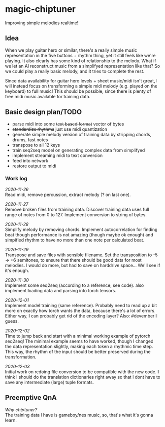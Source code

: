 # magic-chiptuner
Improving simple melodies realtime!

## Idea
When we play guitar hero or similar, there's a really simple music representation
in the five buttons + rhythm thing, yet it still feels like we're playing.
It also clearly has some kind of relationship to the melody. What if we let an
AI reconstruct music from a simplifyed representation like that? So we could
play a really basic melody, and it tries to complete the rest.

Since data availability for guitar hero levels + sheet music/midi isn't great,
I will instead focus on transforming a simple midi melody (e.g. played on the 
keyboard) to full music! This should be possible, since there is plenty of free
midi music available for training data.

## Basic design plan/TODO
- parse midi into some ~~text based format~~ vector of bytes
- ~~standardize rhythms~~ just use midi quantization
- generate simple melody version of training data by stripping chords, drums, fast notes
- transpose to all 12 keys
- train seq2seq model on generating complex data from simplifyed
- implement streaming midi to text conversion
- feed into network
- restore output to midi

### Work log ###
_2020-11-26_  
Read midi, remove percussion, extract melody (? on last one).

_2020-11-27_  
Remove broken files from training data. Discover training data uses full range
of notes from 0 to 127. Implement conversion to string of bytes.

_2020-11-28_  
Simplify melody by removing chords. Implement autocorrelation for finding beat
though performance is not amazing (though maybe ok enough) and simpified rhythm
to have no more than one note per calculated beat.

_2020-11-29_  
Transpose and save files with sensible filename. Set the transposition to
-5 -> +6 semitones, to ensure that there should be good data for most melodies.
I would do more, but had to save on harddrive space... We'll see if it's enough.

_2020-11-30_  
Implement some seq2seq (according to a reference, see code). also implement loading
data and parsing into torch tensors.

_2020-12-01_  
Implement model training (same reference). Probably need to read up a bit more on
exactly how torch wants the data, because there's a lot of errors. Either way,
I can probably get rid of the encoding layer? Also: #devember I guess.

_2020-12-02_  
Time to jump back and start with a minimal working example of pytorch seq2seq!
The minimal example seems to have worked, though I changed the data representation
slightly, making each token a rhythmic time step. This way, the rhythm of the
input should be better preserved during the transformation.

_2020-12-03_  
Initial work on redoing file conversion to be compatible with the new code. I think
I should do the translation dictionaries right away so that I dont have to save
any intermediate (large) tuple formats.

## Preemptive QnA
_Why chiptuner?_  
The training data I have is gameboy/nes music, so, that's what it's gonna learn.

